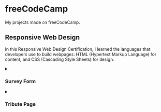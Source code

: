 # freeCodeCamp

My projects made on freeCodeCamp.

## Responsive Web Design

In this Responsive Web Design Certification, I learned the languages that developers use to build webpages: HTML (Hypertext Markup Language) for content, and CSS (Cascading Style Sheets) for design.

<details>
  <summary>
    <h3>Survey Form</h3>
  </summary>
  <p>
  I built a survey form to collect data from users.

  You can see this project by [clicking here](responsive_web_design/survey_form)
  </p>
</details>
<details>
  <summary>
    <h3>Tribute Page</h3>
  </summary>
  <p>
  I built a tribute page to Dr. Norman Borlaug.

  You can see this project by [clicking here](responsive_web_design/tribute_page)
  </p>
</details>
